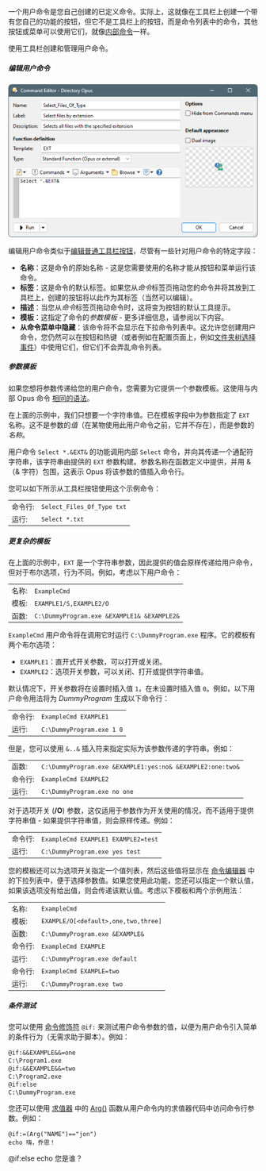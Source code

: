 一个用户命令是您自己创建的已定义命令。实际上，这就像在工具栏上创建一个带有您自己的功能的按钮，但它不是工具栏上的按钮，而是命令列表中的命令，其他按钮或菜单可以使用它们，就像[内部命令](/Manual/reference/command_reference/README.zh.md)一样。

使用工具栏创建和管理用户命令。

##### 编辑用户命令

![](/Manual/images/media/13/user_command.png)

编辑用户命令类似于[编辑普通工具栏按钮](/Manual/customize/creating_your_own_buttons/command_editor/README.zh.md)，尽管有一些针对用户命令的特定字段：

- **名称**：这是命令的原始名称 - 这是您需要使用的名称才能从按钮和菜单运行该命令。
- **标签**：这是命令的默认标签。如果您从*命令*标签页拖动您的命令并将其放到工具栏上，创建的按钮将以此作为其标签（当然可以编辑）。
- **描述**：当您从*命令*标签页拖动命令时，这将变为按钮的默认工具提示。
- **模板**：这指定了命令的*参数模板* - 更多详细信息，请参阅以下内容。
- **从命令菜单中隐藏**：该命令将不会显示在下拉命令列表中。这允许您创建用户命令，您仍然可以在按钮和热键（或者例如在配置页面上，例如[文件夹树选择事件](/Manual/preferences/preferences_categories/folder_tree/selection_events.zh.md)）中使用它们，但它们不会弄乱命令列表。

##### 参数模板

如果您想将参数传递给您的用户命令，您需要为它提供一个参数模板。这使用与内部 Opus 命令 [相同的语法](/Manual/customize/creating_your_own_buttons/internal_command_arguments.zh.md)。

在上面的示例中，我们只想要一个字符串值。已在模板字段中为参数指定了 `EXT` 名称。这不是参数的*值*（在某物使用此用户命令之前，它并不存在），而是参数的*名称*。

用户命令 `Select *.&EXT&` 的功能调用内部 `Select` 命令，并向其传递一个通配符字符串，该字符串由提供的 `EXT` 参数构建。参数名称在函数定义中提供，并用 &（& 字符）包围，这表示 Opus 将该参数的值插入命令行。

您可以如下所示从工具栏按钮使用这个示例命令：

|               |                                                                 |
|---------------|-----------------------------------------------------------------|
| 命令行: | `Select_Files_Of_Type txt` |
| 运行:         | `Select *.txt`             |

##### 更复杂的模板

在上面的示例中，`EXT` 是一个字符串参数，因此提供的值会原样传递给用户命令，但对于布尔选项，行为不同。例如，考虑以下用户命令：

|           |                                                                                  |
|-----------|----------------------------------------------------------------------------------|
| 名称:     | `ExampleCmd`                                |
| 模板: | `EXAMPLE1/S,EXAMPLE2/O`                     |
| 函数: | `C:\DummyProgram.exe &EXAMPLE1& &EXAMPLE2&` |

`ExampleCmd` 用户命令将在调用它时运行 `C:\DummyProgram.exe` 程序。它的模板有两个布尔选项：

- `EXAMPLE1`：直开式开关参数，可以打开或关闭。
- `EXAMPLE2`：选项开关参数，可以关闭、打开或提供字符串值。

默认情况下，开关参数将在设置时插入值 `1`，在未设置时插入值 `0`。例如，以下用户命令用法将为 *DummyProgram* 生成以下命令行：

|               |                                                                |
|---------------|----------------------------------------------------------------|
| 命令行: | `ExampleCmd EXAMPLE1`     |
| 运行:         | `C:\DummyProgram.exe 1 0` |

但是，您可以使用 `&..&` 插入符来指定实际为该参数传递的字符串。例如：

|               |                                                                                                 |
|---------------|-------------------------------------------------------------------------------------------------|
| 函数:     | `C:\DummyProgram.exe &EXAMPLE1:yes:no& &EXAMPLE2:one:two&` |
| 命令行: | `ExampleCmd EXAMPLE2`                                      |
| 运行:         | `C:\DummyProgram.exe no one`                               |

对于选项开关 (**/O**) 参数，这仅适用于参数作为开关使用的情况，而不适用于提供字符串值 - 如果提供字符串值，则会原样传递。例如：

|               |                                                                          |
|---------------|--------------------------------------------------------------------------|
| 命令行: | `ExampleCmd EXAMPLE1 EXAMPLE2=test` |
| 运行:         | `C:\DummyProgram.exe yes test`      |

您的模板还可以为选项开关指定一个值列表，然后这些值将显示在 [命令编辑器](/Manual/customize/creating_your_own_buttons/command_editor/README.zh.md) 中的下拉列表中，便于选择参数值。如果您使用此功能，您还可以指定一个默认值，如果该选项没有给出值，则会传递该默认值。考虑以下模板和两个示例用法：

|               |                                                                           |
|---------------|---------------------------------------------------------------------------|
| 名称:         | `ExampleCmd`                         |
| 模板:     | `EXAMPLE/O[<default>,one,two,three]` |
| 函数:     | `C:\DummyProgram.exe &EXAMPLE&`      |
| 命令行: | `ExampleCmd EXAMPLE`                 |
| 运行:         | `C:\DummyProgram.exe default`        |
| 命令行: | `ExampleCmd EXAMPLE=two`             |
| 运行:         | `C:\DummyProgram.exe two`            |

##### 条件测试

您可以使用 [命令修饰符](/Manual/reference/command_reference/command_modifier_reference.zh.md) `@if:` 来测试用户命令参数的值，以便为用户命令引入简单的条件行为（无需求助于脚本）。例如：

    @if:&&EXAMPLE&&=one
    C:\Program1.exe
    @if:&&EXAMPLE&&=two
    C:\Program2.exe
    @if:else
    C:\DummyProgram.exe

您还可以使用 [求值器](/Manual/evaluator/README.zh.md) 中的 [Arg()](/Manual/reference/evaluator/arg.zh.md) 函数从用户命令内的求值器代码中访问命令行参数。例如：

    @if:=(Arg("NAME")=="jon")
    echo 嗨，乔恩！
@if:else
    echo 您是谁？